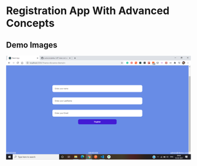 # Registration App With Advanced Concepts

 ## Demo Images

<img src="https://github.com/Abhishek765/react_concepts/blob/master/react_course/src/DemoImage/Demo.png" >
